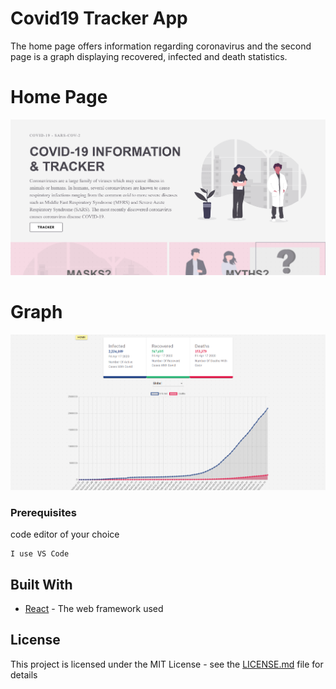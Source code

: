 # Covid19 Tracker App

The home page offers information regarding coronavirus and the second page is a graph displaying recovered, infected and death statistics.

# Home Page

![home page](/src/images/covid19.png)

# Graph

![graph](/src/images/graph.png)

### Prerequisites

code editor of your choice

```
I use VS Code
```

## Built With

- [React](https://reactjs.org/) - The web framework used

## License

This project is licensed under the MIT License - see the [LICENSE.md](LICENSE.md) file for details
